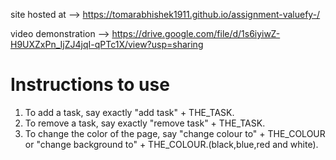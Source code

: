 site hosted at --> https://tomarabhishek1911.github.io/assignment-valuefy-/

video demonstration --> https://drive.google.com/file/d/1s6iyiwZ-H9UXZxPn_IjZJ4jqI-qPTc1X/view?usp=sharing
# Instructions to use

1. To add a task, say exactly "add task" + THE_TASK.
2. To remove a task, say exactly "remove task" + THE_TASK.
3. To change the color of the page, say "change colour to" + THE_COLOUR or "change background to" + THE_COLOUR.(black,blue,red and white).
